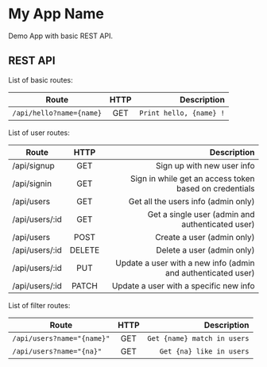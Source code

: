 # My App Name

Demo App with basic REST API.

## REST API

List of basic routes:

| Route        | HTTP           | Description  |
| ------------- |:-------------:| -----:|
| `/api/hello?name={name}`       | GET           | `Print hello, {name} !`  |

List of user routes:

| Route        | HTTP           | Description  |
| ------------- |:-------------:| -----:|
| /api/signup      | GET           | Sign up with new user info  |
| /api/signin      | GET           | Sign in while get an access token based on credentials  |
| /api/users       | GET           | Get all the users info (admin only)  |
| /api/users/:id        | GET           | Get a single user (admin and authenticated user)  |
| /api/users        | POST           | Create a user (admin only) |
| /api/users/:id      | DELETE           | Delete a user (admin only)  |
| /api/users/:id       | PUT           | Update a user with a new info (admin and authenticated user) |
| /api/users/:id      | PATCH           | Update a user with a specific new info |

List of filter routes:

| Route        | HTTP           | Description  |
| ------------- |:-------------:| -----:|
| ``/api/users?name="{name}"``    | GET           | ``Get {name} match in users``  |
| ``/api/users?name="{na}"``     | GET           | ``Get {na} like in users``  |
